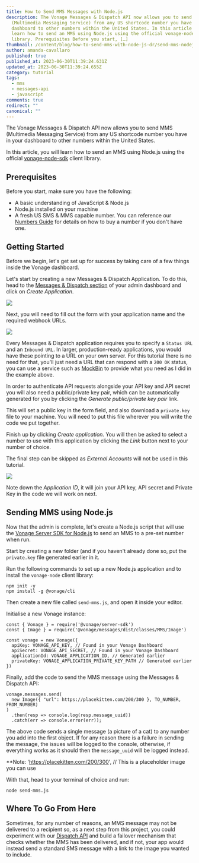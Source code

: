 ```yaml
---
title: How to Send MMS Messages with Node.js
description: The Vonage Messages & Dispatch API now allows you to send MMS
  (Multimedia Messaging Service) from any US shortcode number you have in your
  dashboard to other numbers within the United States. In this article you will
  learn how to send an MMS using Node.js using the official vonage-node client
  library. Prerequisites Before you start, […]
thumbnail: /content/blog/how-to-send-mms-with-node-js-dr/send-mms-nodejs.png
author: amanda-cavallaro
published: true
published_at: 2023-06-30T11:39:24.631Z
updated_at: 2023-06-30T11:39:24.655Z
category: tutorial
tags:
  - mms
  - messages-api
  - javascript
comments: true
redirect: ""
canonical: ""
---
```

The Vonage Messages & Dispatch API now allows you to send MMS (Multimedia Messaging Service) from any US shortcode number you have in your dashboard to other numbers within the United States. 

In this article, you will learn how to send an MMS using Node.js using the official [vonage-node-sdk](https://github.com/vonage/vonage-node-sdk) client library.

## Prerequisites

Before you start, make sure you have the following:

* A basic understanding of JavaScript & Node.js
* Node.js installed on your machine
* A fresh US SMS & MMS capable number. You can reference our [Numbers Guide](https://developer.vonage.com/en/numbers/guides/number-management) for details on how to buy a number if you don't have one.

<sign-up number></sign-up>

## Getting Started

Before we begin, let's get set up for success by taking care of a few things inside the Vonage dashboard.

Let's start by creating a new Messages & Dispatch Application. To do this, head to the [Messages & Dispatch section](https://dashboard.nexmo.com/messages/applications) of your admin dashboard and click on *Create Application*.

![](https://cl.ly/2c9355eb99fc/Image%202019-01-14%20at%205.55.31%20pm.png)

Next, you will need to fill out the form with your application name and the required webhook URLs. 

![](https://cl.ly/bcddad2230f1/Screen%20Recording%202019-01-14%20at%2006.04%20pm.gif)

Every Messages & Dispatch application requires you to specify a `Status URL` and an `Inbound URL`. In larger, production-ready applications, you would have these pointing to a URL on your own server. For this tutorial there is no need for that, you'll just need a URL that can respond with a `200 OK` status, you can use a service such as [MockBin](http://mockbin.org) to provide what you need as I did in the example above.

In order to authenticate API requests alongside your API key and API secret you will also need a public/private key pair, which can be automatically generated for you by clicking the *Generate public/private key pair* link.

This will set a public key in the form field, and also download a `private.key` file to your machine. You will need to put this file wherever you will write the code we put together.

Finish up by clicking *Create application.* You will then be asked to select a number to use with this application by clicking the *Link* button next to your number of choice.

The final step can be skipped as *External Accounts* will not be used in this tutorial.

![](https://cl.ly/05692353092f/Image%202019-01-14%20at%206.24.50%20pm.png)

Note down the *Application ID*, it will join your API key, API secret and Private Key in the code we will work on next.

## Sending MMS using Node.js

Now that the admin is complete, let's create a Node.js script that will use the [Vonage Server SDK for Node.js](https://github.com/vonage/vonage-node-sdk) to send an MMS to a pre-set number when run.

Start by creating a new folder (and if you haven't already done so, put the `private.key` file generated earlier in it.

Run the following commands to set up a new Node.js application and to install the `vonage-node` client library:

```
npm init -y
npm install -g @vonage/cli
```

Then create a new file called `send-mms.js`, and open it inside your editor.

Initialise a new Vonage instance:

```
const { Vonage } = require('@vonage/server-sdk')
const { Image } = require('@vonage/messages/dist/classes/MMS/Image')

const vonage = new Vonage({
  apiKey: VONAGE_API_KEY, // Found in your Vonage Dashboard
  apiSecret: VONAGE_API_SECRET, // Found in your Vonage Dashboard
  applicationId: VONAGE_APPLICATION_ID, // Generated earlier
  privateKey: VONAGE_APPLICATION_PRIVATE_KEY_PATH // Generated earlier
})
```

Finally, add the code to send the MMS message using the Messages & Dispatch API:

```
vonage.messages.send(
  new Image({ "url": https://placekitten.com/200/300 }, TO_NUMBER, FROM_NUMBER)
)
  .then(resp => console.log(resp.message_uuid))
  .catch(err => console.error(err));

```

The above code sends a single message (a picture of a cat) to any number you add into the first object. If for any reason there is a failure in sending the message, the issues will be logged to the console, otherwise, if everything works as it should then the `message_uuid` will be logged instead.

**N﻿ote: 'https://placekitten.com/200/300', // This is a placeholder image you can use

With that, head to your terminal of choice and run:

```
node send-mms.js
```

## Where To Go From Here

Sometimes, for any number of reasons, an MMS message may not be delivered to a recipient so, as a next step from this project, you could experiment with our [Dispatch API](https://developer.vonage.com/en/dispatch/overview) and build a failover mechanism that checks whether the MMS has been delivered, and if not, your app would instead send a standard SMS message with a link to the image you wanted to include.